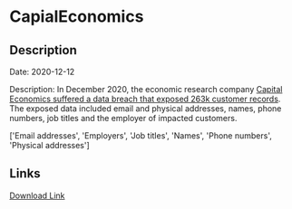 # CapialEconomics

## Description

Date: 2020-12-12

Description:
In December 2020, the economic research company <a href="https://securityaffairs.co/wordpress/113581/deep-web/capital-economics-data-leak.html" target="_blank" rel="noopener">Capital Economics suffered a data breach that exposed 263k customer records</a>. The exposed data included email and physical addresses, names, phone numbers, job titles and the employer of impacted customers.


['Email addresses', 'Employers', 'Job titles', 'Names', 'Phone numbers', 'Physical addresses']

## Links

[Download Link](https://link-to.net/1229997/181.64999126921788/dynamic/?r=aHR0cHM6Ly93d3cubWVkaWFmaXJlLmNvbS92aWV3L3dGVU5sTjdRbGUyWFRrQy9jYXBpdGFsZWNvbm9taWNzLmNvbS9maWxl)